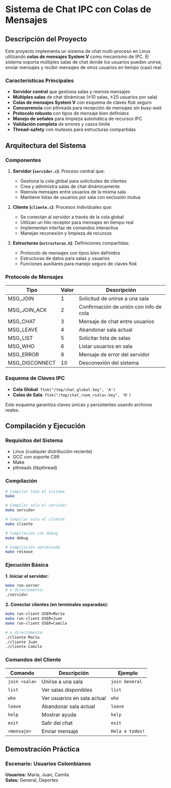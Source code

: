 # Sistema de Chat IPC con Colas de Mensajes


## Descripción del Proyecto

Este proyecto implementa un sistema de chat multi-proceso en Linux utilizando **colas de mensajes System V** como mecanismo de IPC. El sistema soporta múltiples salas de chat donde los usuarios pueden unirse, enviar mensajes y recibir mensajes de otros usuarios en tiempo (casi) real.

### Características Principales

-  **Servidor central** que gestiona salas y reenvía mensajes
-  **Múltiples salas** de chat dinámicas (≥10 salas, ≥20 usuarios por sala)
-  **Colas de mensajes System V** con esquema de claves ftok seguro
-  **Concurrencia** con pthreads para recepción de mensajes sin busy-wait
-  **Protocolo robusto** con tipos de mensaje bien definidos
-  **Manejo de señales** para limpieza automática de recursos IPC
-  **Validación completa** de errores y casos límite
-  **Thread-safety** con mutexes para estructuras compartidas

## Arquitectura del Sistema

### Componentes

1. **Servidor (`servidor.c`)**: Proceso central que:
   - Gestiona la cola global para solicitudes de clientes
   - Crea y administra salas de chat dinámicamente
   - Reenvía mensajes entre usuarios de la misma sala
   - Mantiene listas de usuarios por sala con exclusión mutua

2. **Cliente (`cliente.c`)**: Procesos individuales que:
   - Se conectan al servidor a través de la cola global
   - Utilizan un hilo receptor para mensajes en tiempo real
   - Implementan interfaz de comandos interactiva
   - Manejan reconexión y limpieza de recursos

3. **Estructuras (`estructuras.h`)**: Definiciones compartidas:
   - Protocolo de mensajes con tipos bien definidos
   - Estructuras de datos para salas y usuarios
   - Funciones auxiliares para manejo seguro de claves ftok

### Protocolo de Mensajes

| Tipo | Valor | Descripción |
|------|-------|-------------|
| MSG_JOIN | 1 | Solicitud de unirse a una sala |
| MSG_JOIN_ACK | 2 | Confirmación de unión con info de cola |
| MSG_CHAT | 3 | Mensaje de chat entre usuarios |
| MSG_LEAVE | 4 | Abandonar sala actual |
| MSG_LIST | 5 | Solicitar lista de salas |
| MSG_WHO | 6 | Listar usuarios en sala |
| MSG_ERROR | 9 | Mensaje de error del servidor |
| MSG_DISCONNECT | 10 | Desconexión del sistema |

### Esquema de Claves IPC

- **Cola Global**: `ftok("/tmp/chat_global.key", 'A')`
- **Colas de Sala**: `ftok("/tmp/chat_room_<sala>.key", 'R')`

Este esquema garantiza claves únicas y persistentes usando archivos reales.

## Compilación y Ejecución

### Requisitos del Sistema

- Linux (cualquier distribución reciente)
- GCC con soporte C99
- Make
- pthreads (libpthread)

### Compilación

```bash
# Compilar todo el sistema
make

# Compilar solo el servidor
make servidor

# Compilar solo el cliente  
make cliente

# Compilación con debug
make debug

# Compilación optimizada
make release
```

### Ejecución Básica

**1. Iniciar el servidor:**
```bash
make run-server
# o directamente:
./servidor
```

**2. Conectar clientes (en terminales separadas):**
```bash
make run-client USER=María
make run-client USER=Juan
make run-client USER=Camila

# o directamente:
./cliente María
./cliente Juan
./cliente Camila
```

### Comandos del Cliente

| Comando | Descripción | Ejemplo |
|---------|-------------|---------|
| `join <sala>` | Unirse a una sala | `join General` |
| `list` | Ver salas disponibles | `list` |
| `who` | Ver usuarios en sala actual | `who` |
| `leave` | Abandonar sala actual | `leave` |
| `help` | Mostrar ayuda | `help` |
| `exit` | Salir del chat | `exit` |
| `<mensaje>` | Enviar mensaje | `Hola a todos!` |

## Demostración Práctica

### Escenario: Usuarios Colombianos

**Usuarios:** María, Juan, Camila  
**Salas:** General, Deportes

